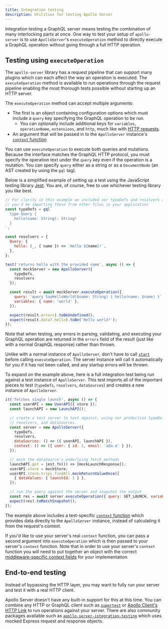 ```yaml
---
title: Integration testing
description: Utilities for testing Apollo Server
---
```


Integration testing a GraphQL server means testing the combination of many interlocking parts at once. One  way to test your setup of `apollo-server` is to use `ApolloServer`'s `executeOperation` method to directly execute a GraphQL operation without going through a full HTTP operation.

## Testing using `executeOperation`

The `apollo-server` library has a request pipeline that can support many plugins which can each affect the way an operation is executed. The `executeOperation` method is available to run operations through the request pipeline enabling the most thorough tests possible without starting up an HTTP server. 

The `executeOperation` method can accept multiple arguments: 
* The first is an object containing configuration options which must include a `query` key specifying the GraphQL operation to be run. 
  * You can optionally include additional keys for `variables`,  `operationName`, `extensions`, and `http`, much like with [HTTP requests](../requests).
* An argument that will be passed in to the `ApolloServer` instance's [`context` function](../data/resolvers/#the-context-argument)

You can use `executeOperation` to execute both queries and mutations. Because the interface matches the GraphQL HTTP protocol, you must specify the operation text under the `query` key even if the operation is a mutation. You can specify `query` either as a string or as a `DocumentNode` (an AST created by using the `gql` tag).

Below is a simplified example of setting up a test using the JavaScript testing library [Jest](https://jestjs.io/). You are, of course, free to use whichever testing library you like best.
```js:title=index.test.js
// For clarity in this example we included our typeDefs and resolvers above our test, but in a real world situation
// you'd be importing these from other files in your application
const typeDefs = gql`
  type Query {
    hello(name: String): String!
  }
`;

const resolvers = {
  Query: {
    hello: (_, { name }) => `Hello ${name}!`,
  },
};

test('returns hello with the provided name', async () => {
  const mockServer = new ApolloServer({
    typeDefs,
    resolvers
  });

  const result = await mockServer.executeOperation({
    query: 'query SayHelloWorld($name: String) { hello(name: $name) }',
    variables: { name: 'world' },
  });

  expect(result.errors).toBeUndefined();
  expect(result.data?.hello).toBe('Hello world!');
});
```

Note that when testing, any errors in parsing, validating, and executing your GraphQL operation are returned in the `errors` field of the result (just like with a normal GraphQL response) rather than thrown.

Unlike with a normal instance of `ApolloServer`,  don't have to call [`start`](../../api/apollo-server/#start) before calling `executeOperation`. The server instance will call it automatically for you if it has not been called, and any startup errors will be thrown.

To expand on the example above, here is a full integration test being run against a test instance of `ApolloServer`. This test imports all of the important pieces to test (`typeDefs`, `resolvers`, `dataSources`) and creates a new instance of `ApolloServer`.

```js:title=integration.test.js
it('fetches single launch', async () => {
  const userAPI = new UserAPI({ store });
  const launchAPI = new LaunchAPI();

  // create a test server to test against, using our production typeDefs,
  // resolvers, and dataSources.
  const server = new ApolloServer({
    typeDefs,
    resolvers,
    dataSources: () => ({ userAPI, launchAPI }),
    context: () => ({ user: { id: 1, email: 'a@a.a' } }),
  });

  // mock the dataSource's underlying fetch methods
  launchAPI.get = jest.fn(() => [mockLaunchResponse]);
  userAPI.store = mockStore;
  userAPI.store.trips.findAll.mockReturnValueOnce([
    { dataValues: { launchId: 1 } },
  ]);

  // run the query against the server and snapshot the output
  const res = await server.executeOperation({ query: GET_LAUNCH, variables: { id: 1 } });
  expect(res).toMatchSnapshot();
});
```

The example above includes a test-specific [`context` function](../data/resolvers/#the-context-argument) which provides data directly to the `ApolloServer` instance, instead of calculating it from the request's context. 

If you'd like to use your server's real `context` function, you can pass a second argument into `executeOperation` which is then passed to your server's `context` function. Note that in order to use your server's `context` function you will need to put together an object with the correct [middleware-specific context fields](../api/apollo-server/#middleware-specific-context-fields) for your implementation.

## End-to-end testing

Instead of bypassing the HTTP layer, you may want to fully run your server and test it with a real HTTP client.

Apollo Server doesn't have any built-in support for this at this time. You can combine any HTTP or GraphQL client such as [`supertest`](https://www.npmjs.com/package/supertest) or [Apollo Client's HTTP Link](https://www.apollographql.com/docs/react/api/link/apollo-link-http/) to run operations against your server. There are also community packages available such as [`apollo-server-integration-testing`](https://www.npmjs.com/package/apollo-server-integration-testing) which uses mocked Express request and response objects.
